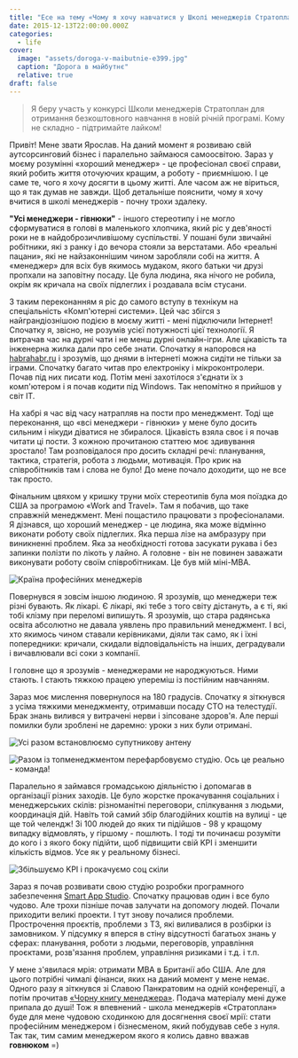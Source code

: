 ```yaml
---
title: "Есе на тему «Чому я хочу навчатися у Школі менеджерів Стратоплан»"
date: 2015-12-13T22:00:00.000Z
categories:
  - life
cover:
  image: "assets/doroga-v-maibutnie-e399.jpg"
  caption: "Дорога в майбутнє"
  relative: true
draft: false
---
```


>Я беру участь у конкурсі Школи менеджерів Стратоплан для отримання безкоштовного навчання в новій річній програмі. Кому не складно - підтримайте лайком!

Привіт! Мене звати Ярослав. На даний момент я розвиваю свій аутсорсинговий бізнес і паралельно займаюся самоосвітою. Зараз у моєму розумінні «хороший менеджер» - це професіонал своєї справи, який робить життя оточуючих кращим, а роботу - приємнішою. І це саме те, чого я хочу досягти в цьому житті. Але часом аж не віриться, що я так думав не завжди. Щоб детальніше пояснити, чому я хочу вчитися в школі менеджерів - почну трохи здалеку.

**"Усі менеджери - гівнюки"** - іншого стереотипу і не могло сформуватися в голові в маленького хлопчика, який ріс у дев'яності роки не в найдоброзичливішому суспільстві. У пошані були звичайні робітники, які з ранку і до вечора стояли за верстатами. Або «реальні пацани», які не найзаконнішим чином заробляли собі на життя. А «менеджер» для всіх був якимось мудаком, якого батьки чи друзі пропхали на заповітну посаду. Це була людина, яка нічого не робила, окрім як кричала на своїх підлеглих і роздавала всім стусани.

З таким переконанням я ріс до самого вступу в технікум на спеціальність «Комп'ютерні системи». Цей час збігся з найграндіознішою подією в моєму житті - мені підключили Інтернет! Спочатку я, звісно, не розумів усієї потужності цієї технології. Я витрачав час на дурні чати і не менш дурні онлайн-ігри. Але цікавість та інженерна жилка дали про себе знати. Спочатку я напоровся на [habrahabr.ru](http://habrahabr.ru/) і зрозумів, що днями в інтернеті можна сидіти не тільки за іграми. Спочатку багато читав про електроніку і мікроконтролери. Почав під них писати код. Потім мені захотілося з'єднати їх з комп'ютером і я почав кодити під Windows. Так непомітно я прийшов у світ IT.

На хабрі я час від часу натрапляв на пости про менеджмент. Тоді ще переконання, що «всі менеджери - гівнюки» у мене було досить сильним і нікуди діватися не збиралося. Цікавість взяла своє і я почав читати ці пости. З кожною прочитаною статтею моє здивування зростало! Там розповідалося про досить складні речі: планування, тактика, стратегія, робота з людьми, мотивація. Про крик на співробітників там і слова не було! До мене почало доходити, що не все так просто.

Фінальним цвяхом у кришку труни моїх стереотипів була моя поїздка до США за програмою «Work and Travel». Там я побачив, що таке справжній менеджмент. Мені пощастило працювати з професіоналами. Я дізнався, що хороший менеджер - це людина, яка може відмінно виконати роботу своїх підлеглих. Яка перша лізе на амбразуру при виникненні проблем. Яка за необхідності готова засукати рукава і без запинки полізти по лікоть у лайно. А головне - він не повинен заважати виконувати роботу своїм співробітникам. Це був мій міні-MBA.

![Країна професійних менеджерів](assets/kraina-profesiinih-menedzheriv-6ff1.jpg "Країна професійних менеджерів")

Повернувся я зовсім іншою людиною. Я зрозумів, що менеджери теж різні бувають. Як лікарі. Є лікарі, які тебе з того світу дістануть, а є ті, які тобі клізму при переломі випишуть. Я зрозумів, що стара радянська освіта абсолютно не давала уявлень про правильний менеджмент. І всі, хто якимось чином ставали керівниками, діяли так само, як і їхні попередники: кричали, скидали відповідальність на інших, деградували і вичавлювали всі соки з компанії.

І головне що я зрозумів - менеджерами не народжуються. Ними стають. І стають тяжкою працею упереміш із постійним навчанням.

Зараз моє мислення повернулося на 180 градусів. Спочатку я зіткнувся з усіма тяжкими менеджменту, отримавши посаду CTO на телестудії. Брак знань вилився у витрачені нерви і зіпсоване здоров'я. Але перші помилки були зроблені не даремно: уроки з них були отримані.

![Усі разом встановлюємо супутникову антену](assets/usi-razom-vstanovlyuiemo-suputnikovu-antenu-bd6c.jpg "Усі разом встановлюємо супутникову антену")

![Разом із топменеджментом перефарбовуємо студію. Ось це реально - команда!](assets/razom-iz-topmenedzhmentom-perefarbovuiemo-studiyu-os-tse-realno-komanda-4400.jpg "Разом із топменеджментом перефарбовуємо студію. Ось це реально - команда!")

Паралельно я займався громадською діяльністю і допомагав в організації різних заходів. Це було жорстке прокачування соціальних і менеджерських скілів: різноманітні переговори, спілкування з людьми, координація дій. Навіть той самий збір благодійних коштів на вулиці - це ще той челендж! Зі 100 людей до яких ти підійшов - 98 у кращому випадку відмовлять, у гіршому - пошлють. І тоді ти починаєш розуміти до кого і з якого боку підійти, щоб підвищити свій KPI і зменшити кількість відмов. Усе як у реальному бізнесі.

![Збільшуємо KPI і прокачуємо соц скіли](assets/zbilshuiemo-kpi-i-prokachuiemo-sots-skili-16fb.jpg "Збільшуємо KPI і прокачуємо соц скіли")

Зараз я почав розвивати свою студію розробки програмного забезпечення [Smart App Studio](http://smartapp.com.ua/). Спочатку працював один і все було чудово. Але трохи пізніше почав залучати на допомогу людей. Почали приходити великі проекти. І тут знову почалися проблеми. Прострочення проєктів, проблеми з ТЗ, які виливалися в розбірки із замовником. У підсумку я вперся в стіну відсутності багатьох знань у сферах: планування, роботи з людьми, переговорів, управління проєктами, розв'язання проблем, управління ризиками і т.д. і т.п.

У мене з'явилася мрія: отримати MBA в Британії або США. Але для цього потрібні чималі фінанси, яких на даний момент у мене немає. Одного разу я зіткнувся зі Славою Панкратовим на одній конференції, а потім прочитав [«Чорну книгу менеджера»](http://stratoplan.ru/get/free/mbb/). Подача матеріалу мені дуже припала до душі! Тож я впевнений - школа менеджерів «Стратоплан» буде для мене чудовою сходинкою для досягнення своєї мрії: стати професійним менеджером і бізнесменом, який побудував себе з нуля. Так так, тим самим менеджером якого я колись давно вважав **говнюком** =)

